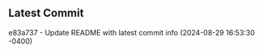 
## Latest Commit
e83a737 - Update README with latest commit info (2024-08-29 16:53:30 -0400) <Yunxi-Zhou>
